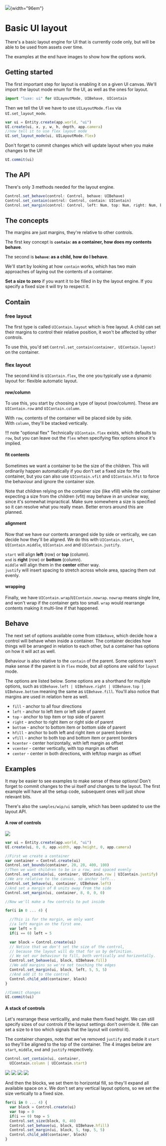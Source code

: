 ![](../../images/luxe-dark.svg){width="96em"}

# Basic UI layout

There's a basic layout engine for UI that is currently code only, 
but will be able to be used from assets over time.

The examples at the end have images to show how the options work.

## Getting started

The first important step for layout is enabling it on a given UI canvas.
We'll import the layout mode enum for the UI, as well as the ones for layout.

```js
import "luxe: ui" for UILayoutMode, UIBehave, UIContain
```

Then we tell the UI we have to use `UILayoutMode.flex` via `UI.set_layout_mode`.

```js
var ui = Entity.create(app.world, "ui")
UI.create(ui, x, y, w, h, depth, app.camera)
//now tell it to use flex layout mode
UI.set_layout_mode(ui, UILayoutMode.flex)
```

Don't forget to commit changes which will update layout when you make changes to the UI!
```js
UI.commit(ui)
```

## The API

There's only 3 methods needed for the layout engine.

```js
Control.set_behave(control: Control, behave: UIBehave)
Control.set_contain(control: Control, contain: UIContain)
Control.set_margin(control: Control, left: Num, top: Num, right: Num, bottom: Num)
```

## The concepts

The margins are just margins, they're relative to other controls.

The first key concept is **`contain`: as a container, how does my contents behave**.   

The second is **`behave`: as a child, how do I behave**.

We'll start by looking at how `contain` works, which has two main approaches of laying out the contents of a container.

**Set a size to zero** if you want it to be filled in by the layout engine. If you specify a fixed size it will try to respect it.

## Contain

### free layout
The first type is called `UIContain.layout` which is free layout. A child can set their margins to control their relative position, it won't be affected by other controls.

To use this, you'd set `Control.set_contain(container, UIContain.layout)` on the container.

### flex layout
The second kind is `UIContain.flex`, the one you typically use a dynamic layout for: flexible automatic layout.

#### row/column
To use this, you start by choosing a type of layout (row/column).
These are `UIContain.row` and `UIContain.column`. 

With `row`, contents of the container will be placed side by side.    
With `column`, they'll be stacked vertically.

!!! note "optional flex"
    Technically `UIContain.flex` exists, which defaults to `row`, but you can leave out the `flex` when specifying flex options since it's implied.

#### fit contents

Sometimes we want a container to be the size of the children. This will ordinarily happen automatically if you don't set a fixed size for the container, but you can also use `UIContain.vfit` and `UIContain.hfit` to force the behaviour and ignore the container size. 

Note that children relying on the container size (like vfill) while the container expecting a size from the children (vfit) may behave in an unclear way, since it's somewhat impractical. Make sure somewhere a size is specified so it can resolve what you really mean. Better errors around this are planned.

#### alignment
Now that we have our contents arranged side by side or vertically, we can decide how they'll be aligned. We do this with `UIContain.start`, `UIContain.middle`, `UIContain.end` and `UIContain.justify`. 

`start` will align **left** (row) or **top** (column).    
`end` is **right** (row) or **bottom** (column).    
`middle` will align them in the **center** either way.   
`justify` will insert spacing to stretch across whole area, spacing them out evenly.   

#### wrapping
Finally, we have `UIContain.wrap`/`UIContain.nowrap`. `nowrap` means single line, and won't wrap if the container gets too small. `wrap` would rearrange contents making it multi-line if that happened.

## Behave

The next set of options available come from `UIBehave`, which decide how a control will behave when inside a container. The container decides how things will be arranged in relation to each other, but a container has options on how it will act as well.

Behaviour is also relative to the `contain` of the parent. Some options won't make sense if the parent is in `flex` mode, but all options are valid for `layout` mode. 

The options are listed below. Some options are a shorthand for multiple options, such as `UIBehave.left | UIBehave.right | UIBehave.top | UIBehave.bottom` meaning the same as `UIBehave.fill`. You'll also notice that margins are used in relation here as well.

- `fill` - anchor to all four directions
- `left` - anchor to left item or left side of parent
- `top` - anchor to top item or top side of parent
- `right` - anchor to right item or right side of parent
- `bottom` - anchor to bottom item or bottom side of parent
- `hfill` - anchor to both left and right item or parent borders
- `vfill` - anchor to both top and bottom item or parent borders
- `hcenter` - center horizontally, with left margin as offset
- `vcenter` - center vertically, with top margin as offset
- `center` - center in both directions, with left/top margin as offset

## Examples

It may be easier to see examples to make sense of these options!
Don't forget to commit changes to the ui itself _and_ changes to the layout.
The first example will have all the setup code, subsequent ones will just show relevant bits.

There's also the `samples/wip/ui` sample, which has been updated to use the layout API.

#### A row of controls

![](../../images/tutorial/ui/layout-0.png)

```js
var ui = Entity.create(app.world, "ui")
UI.create(ui, 0, 0, app.width, app.height, 0, app.camera)

//First we create a container
var container = Control.create(ui)
Control.set_bounds(container, 20, 20, 400, 100)
//Then we want children to be in a row, and spaced evenly
Control.set_contain(ui, container, UIContain.row | UIContain.justify)
//We are relative to the canvas, so anchor left...
Control.set_behave(ui, container, UIBehave.left)
//And set a margin of 8 units away from the side
Control.set_margin(ui, container, 8, 0, 0, 0)

//Now we'll make a few controls to put inside

for(i in 0 ... 4) {

  //This is for the margin, we only want
  //a left margin on the first one.
  var left = 0
  if(i == 0) left = 5

  var block = Control.create(ui)
  // Notice that we don't set the size of the control, 
  // because the layout will do that for us by definition. 
  // We set our behaviour to fill, both vertically and horizontally.
  Control.set_behave(ui, block, UIBehave.fill)
  //We add margins so we're not touching the edges
  Control.set_margin(ui, block, left, 5, 5, 5)
  //And add it to the control
  Control.child_add(container, block)
}

//Commit changes
UI.commit(ui)
```

#### A stack of controls

Let's rearrange these verticallly, and make them fixed height. 
We can still specify sizes of our controls if the layout settings don't override it. 
(We can set a size to `0` too which signals that the layout will control it).

The container changes, note that we've removed `justify` and made it `start` so they'll be aligned
to the top of the container. The 4 images below are `start`, `middle`, `end` and `justify` respectively.
```js
Control.set_contain(ui, container, 
  UIContain.column | UIContain.start)
```

![](../../images/tutorial/ui/layout-1.png)
![](../../images/tutorial/ui/layout-2.png)
![](../../images/tutorial/ui/layout-3.png)
![](../../images/tutorial/ui/layout-4.png)

And then the blocks, we set them to horizontal fill, so they'll expand all available space on x.
We don't set any vertical layout options, so we set the size vertically to a fixed size.

```js
for(i in 0 ... 4) {
  var block = Control.create(ui)
  var top = 0
  if(i == 0) top = 5
  Control.set_size(block, 0, 40)
  Control.set_behave(ui, block, UIBehave.hfill)
  Control.set_margin(ui, block, 5, top, 5, 5)
  Control.child_add(container, block)
}
```


